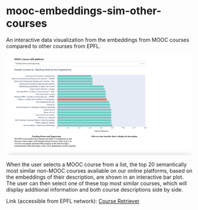 # mooc-embeddings-sim-other-courses
An interactive data visualization from the embeddings from MOOC courses compared to other courses from EPFL.

![alt text](imgs/moocs-comp-ex1.png)

When the user selects a MOOC course from a list, the top 20 semantically most similar non-MOOC courses available on our online platforms, based on the embeddings of their description, are shown in an interactive bar plot. The user can then select one of these top most similar courses, which will display additional information and both course descriptions side by side.

Link (accessible from EPFL network): [Course Retriever](https://go.epfl.ch/course-retriever)
